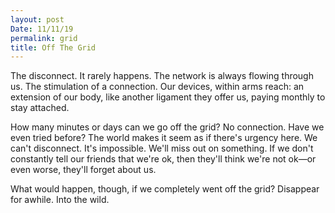 ```yaml
---
layout: post
Date: 11/11/19
permalink: grid
title: Off The Grid
---
```


The disconnect. It rarely happens. The network is always flowing through us. The stimulation of a connection. Our devices, within arms reach: an extension of our body, like another ligament they offer us, paying monthly to stay attached.

How many minutes or days can we go off the grid? No connection. Have we even tried before? The world makes it seem as if there's urgency here. We can't disconnect. It's impossible. We'll miss out on something. If we don't constantly tell our friends that we're ok, then they'll think we're not ok—or even worse, they'll forget about us.

What would happen, though, if we completely went off the grid? Disappear for awhile. Into the wild.
